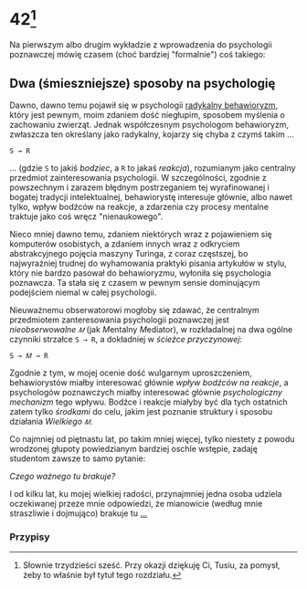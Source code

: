 <!-- -*- coding: utf-8 -*- -->
# 42[^1]

Na pierwszym albo drugim wykładzie z wprowadzenia do psychologii poznawczej mówię czasem (choć
bardziej "formalnie") coś takiego:

## Dwa (śmieszniejsze) sposoby na psychologię

Dawno, dawno temu pojawił się w psychologii [radykalny
behawioryzm](https://en.wikipedia.org/wiki/Radical_behaviorism), który jest pewnym, moim zdaniem
dość niegłupim, sposobem myślenia o zachowaniu zwierząt. Jednak współczesnym psychologom
behawioryzm, zwłaszcza ten określany jako radykalny, kojarzy się chyba z czymś takim ...

`S → R`

... (gdzie `S` to jakiś *bodziec*, a `R` to jakaś *reakcja*), rozumianym jako centralny przedmiot
zainteresowania psychologii. W szczególności, zgodnie z powszechnym i zarazem błędnym postrzeganiem
tej wyrafinowanej i bogatej tradycji intelektualnej, behawiorystę interesuje głównie, albo nawet
tylko, wpływ bodźców na reakcje, a zdarzenia czy procesy mentalne traktuje jako coś wręcz
"nienaukowego".

Nieco mniej dawno temu, zdaniem niektórych wraz z pojawieniem się komputerów osobistych, a zdaniem
innych wraz z odkryciem abstrakcyjnego pojęcia maszyny Turinga, z coraz częstszej, bo najwyraźniej
trudnej do wyhamowania praktyki pisania artykułów w stylu, który nie bardzo pasował do behawioryzmu,
wyłoniła się psychologia poznawcza. Ta stała się z czasem w pewnym sensie dominującym podejściem
niemal w całej psychologii.

Nieuważnemu obserwatorowi mogłoby się zdawać, że centralnym przedmiotem zanteresowania psychologii
poznawczej jest *nieobserwowalne `𝑀`* (jak *M*entalny *M*ediator), w rozkładalnej na dwa ogólne
czynniki strzałce `S → R`, a dokładniej w *ścieżce przyczynowej*:

`S → 𝑀 → R`

Zgodnie z tym, w mojej ocenie dość wulgarnym uproszczeniem, behawiorystów miałby interesować głównie
*wpływ bodźców na reakcje*, a psychologów poznawczych miałby interesować głównie *psychologiczny
mechanizm* tego wpływu. Bodźce i reakcje miałyby być dla tych ostatnich zatem tylko *środkami* do
celu, jakim jest poznanie struktury i sposobu działania *Wielkiego `𝑀`*.

Co najmniej od piętnastu lat, po takim mniej więcej, tylko niestety z powodu wrodzonej głupoty
powiedzianym bardziej oschle wstępie, zadaję studentom zawsze to samo pytanie:

*Czego ważnego tu brakuje?*

I od kilku lat, ku mojej wielkiej radości, przynajmniej jedna osoba udziela oczekiwanej przeze mnie
odpowiedzi, że mianowicie (według mnie straszliwie i dojmująco) brakuje tu [...](./R_42_2.md)

### Przypisy

[^1]: Słownie trzydzieści sześć. Przy okazji dziękuję Ci, Tusiu, za pomysł, żeby to właśnie był
    tytuł tego rozdziału.
